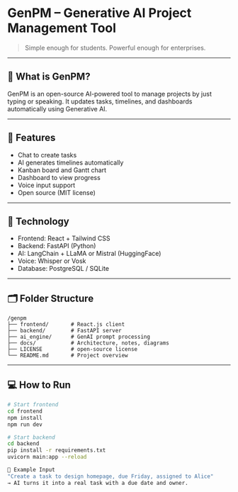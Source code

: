 # GenPM – Generative AI Project Management Tool

> Simple enough for students. Powerful enough for enterprises.

---

## 🚀 What is GenPM?
GenPM is an open-source AI-powered tool to manage projects by just typing or speaking. It updates tasks, timelines, and dashboards automatically using Generative AI.

---

## 🔑 Features
- Chat to create tasks
- AI generates timelines automatically
- Kanban board and Gantt chart
- Dashboard to view progress
- Voice input support
- Open source (MIT license)

---

## 🧱 Technology
- Frontend: React + Tailwind CSS
- Backend: FastAPI (Python)
- AI: LangChain + LLaMA or Mistral (HuggingFace)
- Voice: Whisper or Vosk
- Database: PostgreSQL / SQLite

---

## 🗂 Folder Structure
```
/genpm
├── frontend/       # React.js client
├── backend/        # FastAPI server
├── ai_engine/      # GenAI prompt processing
├── docs/           # Architecture, notes, diagrams
├── LICENSE         # open-source license
└── README.md       # Project overview
```

---

## 💻 How to Run
```bash
# Start frontend
cd frontend
npm install
npm run dev

# Start backend
cd backend
pip install -r requirements.txt
uvicorn main:app --reload

🤖 Example Input 
"Create a task to design homepage, due Friday, assigned to Alice"
→ AI turns it into a real task with a due date and owner.
